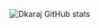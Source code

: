 ![Dkaraj GitHub stats](https://github-readme-stats.vercel.app/api?username=dkaraj&show_icons=true&theme=radical)
